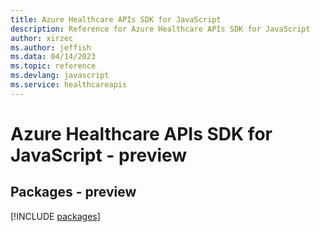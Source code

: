 ```yaml
---
title: Azure Healthcare APIs SDK for JavaScript
description: Reference for Azure Healthcare APIs SDK for JavaScript
author: xirzec
ms.author: jeffish
ms.data: 04/14/2023
ms.topic: reference
ms.devlang: javascript
ms.service: healthcareapis
---
```

# Azure Healthcare APIs SDK for JavaScript - preview
## Packages - preview
[!INCLUDE [packages](healthcare-apis-index.md)]